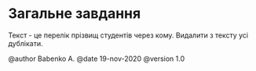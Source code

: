 ﻿# Загальне завдання

Текст - це перелік прізвищ студентів через кому. Видалити з тексту усі дублікати.


@author Babenko A.
@date 19-nov-2020
@version 1.0
